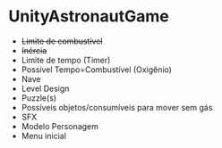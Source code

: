 # UnityAstronautGame

- ~~Limite de combustível~~
- ~~Inércia~~
- Limite de tempo (Timer)
- Possível Tempo=Combustível (Oxigênio)
- Nave
- Level Design 
- Puzzle(s)
- Possíveis objetos/consumíveis para mover sem gás
- SFX
- Modelo Personagem
- Menu inicial

